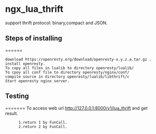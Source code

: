 # ngx_lua_thrift
support thrift protocol: binary,compact and JSON.
## Steps of installing
======

    download https://openresty.org/download/openresty-x.y.z.a.tar.gz .
    install openresty.
    To copy all files in lualib to directory openresty/lualib/
    To cpoy all conf file to directory openresty/nginx/conf/
    compile source in directory openresty/lualib/libthrift/c
    Start openresty nginx server.

## Testing
=======
    To access web url http://127.0.0.1:8000/v1/lua_thrift and get result.

          1.return 1 by FunCall.
          2.return 2 by FunCall.

